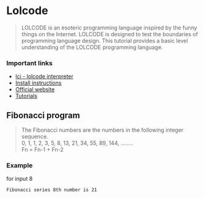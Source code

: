 # Lolcode 
> LOLCODE is an esoteric programming language inspired by the funny things on the Internet. LOLCODE is designed to test the boundaries of programming language design. This tutorial provides a basic level understanding of the LOLCODE programming language.

### Important links

- [lci - lolcode interpreter](https://github.com/justinmeza/lci)
- [Install instructions](https://github.com/justinmeza/lci/blob/master/README.md)
- [Official website](http://www.lolcode.org/)
- [Tutorials](https://www.tutorialspoint.com/lolcode/index.htm)

## Fibonacci program

> The Fibonacci numbers are the numbers in the following integer sequence. \
0, 1, 1, 2, 3, 5, 8, 13, 21, 34, 55, 89, 144, …….. \
Fn = Fn-1 + Fn-2

### Example 
for input 8
```
Fibonacci series 8th number is 21
```
